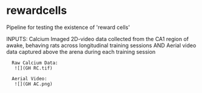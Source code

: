 # rewardcells
Pipeline for testing the existence of 'reward cells' 

INPUTS: Calcium Imaged 2D-video data collected from the CA1 region of awake, behaving rats across longitudinal training sessions 
                                                                AND 
                             Aerial video data captured above the arena during each training session 
                            
      Raw Calcium Data: 
       ![](GH RC.tif)
       
      Aerial Video:
       ![](GH AC.png)
                             

